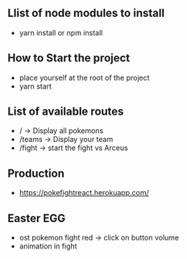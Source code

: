 ## Llist of node modules to install
- yarn install or npm install


## How to Start the project
- place yourself at the root of the project
- yarn start


## List of available routes
- / -> Display all pokemons
- /teams -> Display your team
- /fight -> start the fight vs Arceus


## Production
- https://pokefightreact.herokuapp.com/


## Easter EGG
- ost pokemon fight red -> click on button volume
- animation in fight
